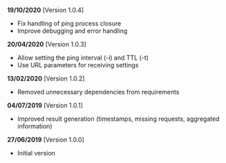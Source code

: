 **19/10/2020** [Version 1.0.4]

 - Fix handling of ping process closure
 - Improve debugging and error handling

**20/04/2020** [Version 1.0.3]

 - Allow setting the ping interval (-i) and TTL (-t)
 - Use URL parameters for receiving settings

**13/02/2020** [Version 1.0.2]

 - Removed unnecessary dependencies from requirements

**04/07/2019** [Version 1.0.1]

 - Improved result generation (timestamps, missing requests, aggregated information)

**27/06/2019** [Version 1.0.0]

 - Initial version